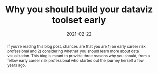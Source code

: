 ---
date: ["2021-02-22"]
status: "published"
tags: ["data-visualization"] # "recovery", "impact", "statistical-modeling"
locations: ["all"] # "nepal", "new-zealand", "haiti", "italy"
type: "blog" # "blog", "report", "journal-article", "visualization"
section: ["contents"]
members: ["sabine-loos"] # insert your slug here, e.g., "sabine-loos"
project: "Visual Communication" # associate this with the slug for a project
is_featured: false
url: "http://datartathon.com/blogs/building-toolkit-early" # include link to open pdf file
thumbnail: "img/content-b-dataviztoolset.png" # upload square version of the content to img folder and add source here, e.g., "img/content-b-ier-nepal.jpeg"
title: "Why you should build your dataviz toolset early
" # insert title here
authors: "Sabine Loos" # insert full author list here, to be listed publicly
publication: "Risk and Resilience DAT/Artathon" # insert publication location here (like the journal)
description: "If you’re reading this blog post, chances are that you are 1) an early career risk professional and 2) considering whether you should learn more about data visualization. This blog is meant to provide three reasons why you should, from a fellow early career risk professional who started out the journey herself a few years ago." # insert a one sentence description here
citation: "" # add the citation here, in APA format
abstract: "If you’re reading this blog post, chances are that you are 1) an early career risk professional and 2) considering whether you should learn more about data visualization. This blog is meant to provide three reasons why you should, from a fellow early career risk professional who started out the journey herself a few years ago." # add the abstract here
---